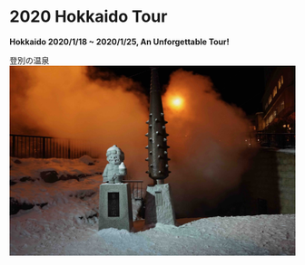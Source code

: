 # 2020 Hokkaido Tour
**Hokkaido 2020/1/18 ~ 2020/1/25, An Unforgettable Tour!**

登別の温泉
![onsen](/onsen.hokkaido.jpg)
